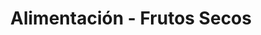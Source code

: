 ---
title: "Alimentación - Frutos Secos"
url: /talavera-de-la-reina/alimentacion-frutos-secos-2/
shop: comodidad
---